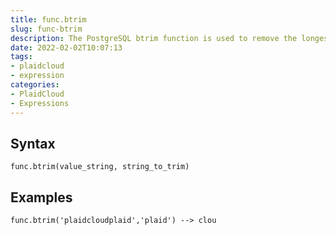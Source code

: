 ```yaml
---
title: func.btrim
slug: func-btrim
description: The PostgreSQL btrim function is used to remove the longest string specified in the argument from the start and end of the given string
date: 2022-02-02T10:07:13
tags:
- plaidcloud
- expression
categories:
- PlaidCloud
- Expressions
---
```



## Syntax



```
func.btrim(value_string, string_to_trim)
```


## Examples



```
func.btrim('plaidcloudplaid','plaid') --> clou
```
